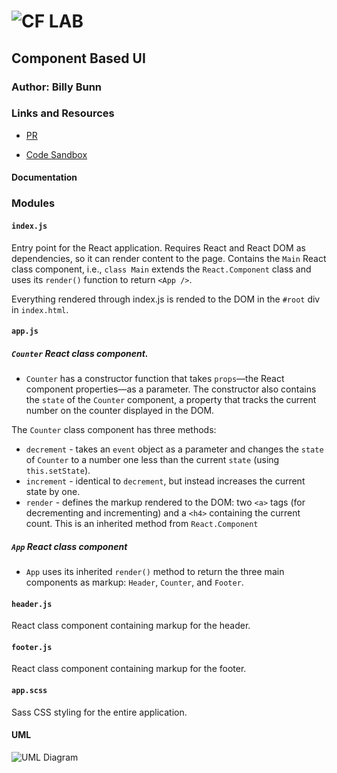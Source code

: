 ![CF](http://i.imgur.com/7v5ASc8.png) LAB
=================================================

<!-- LINKS -->
<!-- Replace the link for each in brackets below -->
<!-- PR (working into submission) -->
[1]: https://github.com/401-advanced-javascript-billybunn/lab-26/pull/1
<!-- travis build -->
[2]: https://www.travis-ci.com/YOUR_ORG_NAME/REPO_NAME
<!-- back-end -->
[3]: http://xyz.com
<!-- front-end -->
[4]: https://codesandbox.io/s/4wxqjz24jx
<!-- swagger -->
[5]: http://xyz.com
<!-- jsdoc-->
[6]: heroku-link/docs 

## Component Based UI

### Author: Billy Bunn

### Links and Resources
* [PR][1]
<!-- * [travis][2] -->
<!-- (when applicable) -->
<!-- * [back-end][3] -->
<!-- (when applicable) -->
* [Code Sandbox][4]

#### Documentation
<!-- API assignments only -->
<!-- * [swagger][5] -->
<!-- (All assignments) -->
<!-- * [jsdoc][6] -->

### Modules
#### `index.js`
Entry point for the React application. Requires React and React DOM as dependencies, so it can render content to the page. Contains the `Main` React class component, i.e., `class Main` extends the `React.Component` class and uses its `render()` function to return `<App />`.

Everything rendered through index.js is rended to the DOM in the `#root` div in `index.html`.

#### `app.js`

##### `Counter` React class component. 
* `Counter` has a constructor function that takes `props`—the React component properties—as a parameter. The constructor also contains the `state` of the `Counter` component, a property that tracks the current number on the counter displayed in the DOM.

The `Counter` class component has three methods:
   * `decrement` - takes an `event` object as a parameter and changes the `state` of `Counter` to a number one less than the current `state` (using `this.setState`).
   * `increment` - identical to `decrement`, but instead increases the current state by one.
   * `render` - defines the markup rendered to the DOM: two `<a>` tags (for decrementing and incrementing) and a `<h4>` containing the current count. This is an inherited method from `React.Component`

##### `App` React class component
* `App` uses its inherited `render()` method to return the three main components as markup: `Header`, `Counter`, and `Footer`.

#### `header.js`
React class component containing markup for the header.

#### `footer.js`
React class component containing markup for the footer.

#### `app.scss`
Sass CSS styling for the entire application.

#### UML
![UML Diagram](https://i.imgur.com/1wN8scu.jpg)
